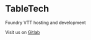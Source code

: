 # TableTech

Foundry VTT hosting and development

Visit us on [Gitlab](https://gitlab.com/nerdsplaydnd)
